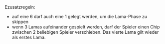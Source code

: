 Ezusatzregeln:

- auf eine 6 darf auch eine 1 gelegt werden, um die Lama-Phase zu skippen
- wenn 3 Lamas aufeinander gespielt werden, darf der Spieler einen Chip zwischen 2 beliebigen Spieler verschieben. Das vierte Lama gilt wieder als erstes Lama. 